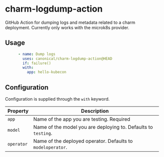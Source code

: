 # charm-logdump-action

GitHub Action for dumping logs and metadata related to a charm deployment. Currently only works with the microk8s provider.

## Usage

```yaml
      - name: Dump logs
        uses: canonical/charm-logdump-action@HEAD
        if: failure()
        with:
          app: hello-kubecon
```

## Configuration
Configuration is supplied through the `with` keyword.

| Property | Description                     |
| -------- | ------------------------------- |
| `app`    | Name of the app you are testing. Required |
| `model`  | Name of the model you are deploying to. Defaults to `testing`. |
| `operator` | Name of the deployed operator. Defaults to `modeloperator`. |